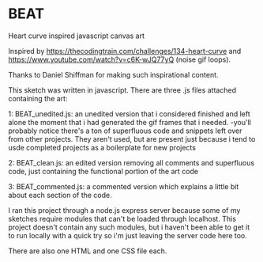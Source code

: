 # BEAT
Heart curve inspired javascript canvas art

Inspired by https://thecodingtrain.com/challenges/134-heart-curve and https://www.youtube.com/watch?v=c6K-wJQ77yQ (noise gif loops).

Thanks to Daniel Shiffman for making such inspirational content.

This sketch was written in javascript.  There are three .js files attached containing the art: 

   1: BEAT_unedited.js: an unedited version that i considered finished and left alone the moment that i had generated the gif frames that i needed.
    -you'll probably notice there's a ton of superfluous code and snippets left over from other projects.  They aren't used, but are present just because i tend       to usde completed projects as a boilerplate for new projects 
    
   2: BEAT_clean.js: an edited version removing all comments and superfluous code, just containing the functional portion of the art code  
  
   3: BEAT_commented.js: a commented version which explains a little bit about each section of the code.

I ran this project through a node.js express server because some of my sketches require modules that can't be loaded through localhost.  This project doesn't contain any such modules, but i haven't been able to get it to run locally with a quick try so i'm just leaving the server code here too.

There are also one HTML and one CSS file each.
